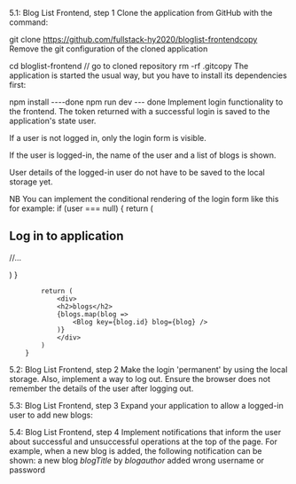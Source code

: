 5.1: Blog List Frontend, step 1
Clone the application from GitHub with the command:

git clone https://github.com/fullstack-hy2020/bloglist-frontendcopy
Remove the git configuration of the cloned application

cd bloglist-frontend   // go to cloned repository
rm -rf .gitcopy
The application is started the usual way, but you have to install its dependencies first:

npm install     ----done
npm run dev     --- done
Implement login functionality to the frontend. The token returned with a successful login is saved to the application's state user.

If a user is not logged in, only the login form is visible.

If the user is logged-in, the name of the user and a list of blogs is shown.

User details of the logged-in user do not have to be saved to the local storage yet.

NB You can implement the conditional rendering of the login form like this for example:
            if (user === null) {
                return (
                <div>
                    <h2>Log in to application</h2>
                    <form>
                    //...
                    </form>
                </div>
                )
            }

            return (
                <div>
                <h2>blogs</h2>
                {blogs.map(blog =>
                    <Blog key={blog.id} blog={blog} />
                )}
                </div>
            )
        }

5.2: Blog List Frontend, step 2
Make the login 'permanent' by using the local storage. Also, implement a way to log out.
Ensure the browser does not remember the details of the user after logging out.

5.3: Blog List Frontend, step 3
Expand your application to allow a logged-in user to add new blogs:

5.4: Blog List Frontend, step 4
Implement notifications that inform the user about successful and unsuccessful operations at the top of the page. For example, when a new blog is added, the following notification can be shown:
        a new blog  $blogTitle$ by $blog author$ added 
        wrong username or password


